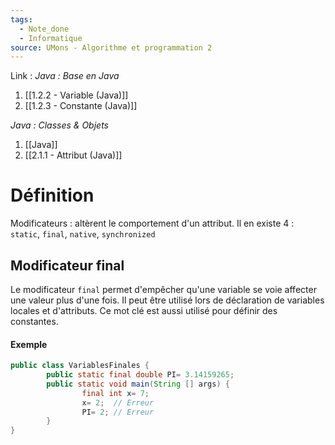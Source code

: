 ```yaml
---
tags:
  - Note_done
  - Informatique
source: UMons - Algorithme et programmation 2
---
```


Link :
_Java : Base en Java_
1. [[1.2.2 - Variable (Java)]]
2. [[1.2.3 - Constante (Java)]]

_Java : Classes & Objets_
1. [[Java]]
2. [[2.1.1 - Attribut (Java)]]

# Définition
Modificateurs : altèrent le comportement d'un attribut. Il en existe 4 : `static`, `final`, `native`, `synchronized`

## Modificateur final
Le modificateur `final` permet d'empêcher qu'une variable se voie affecter une valeur plus d'une fois. Il peut être utilisé lors de déclaration de variables locales et d'attributs. Ce mot clé est aussi utilisé pour définir des constantes.
#### Exemple
```java
public class VariablesFinales { 
		public static final double PI= 3.14159265; 
		public static void main(String [] args) { 
				final int x= 7; 
				x= 2;  // Erreur
				PI= 2; // Erreur
		} 
} 
```

